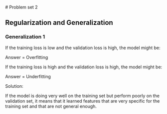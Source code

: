 # Problem set 2

## Regularization and Generalization


### Generalization 1

If the training loss is low and the validation loss is high, the model might be:

Answer = Overfitting


If the training loss is high and the validation loss is high, the model might be:

Answer = Underfitting


Solution:

If the model is doing very well on the training set but perform poorly on the validation set, it means that it learned features that are very specific for the training set and that are not general enough.
